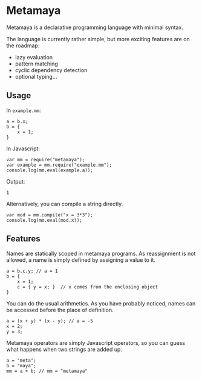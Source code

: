 # Metamaya

Metamaya is a declarative programming language with minimal syntax.

The language is currently rather simple,
but more exciting features are on the roadmap:

- lazy evaluation
- pattern matching
- cyclic dependency detection
- optional typing...

## Usage

In `example.mm`:

~~~
a = b.x;
b = {
	x = 1;
}
~~~

In Javascript:

~~~
var mm = require("metamaya");
var example = mm.require("example.mm");
console.log(mm.eval(example.a));
~~~

Output:

~~~
1
~~~

Alternatively, you can compile a string directly.

~~~
var mod = mm.compile("x = 3*3");
console.log(mm.eval(mod.x));
~~~

## Features

Names are statically scoped in metamaya programs.
As reassignment is not allowed, a name is simply defined
by assigning a value to it.

~~~
a = b.c.y; // a = 1
b = {
	x = 1;
	c = { y = x; }  // x comes from the enclosing object
}
~~~

You can do the usual arithmetics.
As you have probably noticed, names can be accessed before the place of definition.

~~~
a = (x + y) * (x - y); // a = -5
x = 2;
y = 3;
~~~

Metamaya operators are simply Javascript operators,
so you can guess what happens when two strings are added up.

~~~
a = "meta";
b = "maya";
mm = a + b; // mm = "metamaya"
~~~
